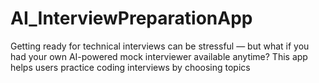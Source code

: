 # AI_InterviewPreparationApp
Getting ready for technical interviews can be stressful — but what if you had your own AI-powered mock interviewer available anytime? This app helps users practice coding interviews by choosing topics


